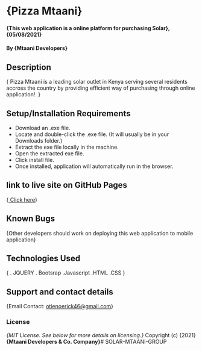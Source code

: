 # {Pizza Mtaani}
#### {This web application is a online platform for purchasing Solar}, {05/08/2021}
#### By **{Mtaani Developers}**
## Description
{ Pizza Mtaani is a leading solar outlet in  Kenya serving several residents accross the country
 by providing efficient way of purchasing through online application!. }
## Setup/Installation Requirements
* Download an .exe file.
* Locate and double-click the .exe file. (It will usually be in your Downloads folder.)
* Extract the exe file locally in the machine.
* Open the extracted exe file.
* Click install file.
* Once installed, application will automatically run in the browser.
## link to live site on GitHub Pages
{<a href="https://developerowala.github.io/Prep-project-four/"> Click here</a>}
## Known Bugs
{Other developers should work on deploying this web application to mobile application}
## Technologies Used
{ 
    . JQUERY
    . Bootsrap
    .Javascript
    .HTML
    .CSS
   }
## Support and contact details
{Email Contact: otienoerick46@gmail.com}
### License
*{MIT License.  See below for more details on licensing.}*
Copyright (c) {2021} **{Mtaani Developers & Co. Company}**# SOLAR-MTAANI-GROUP
